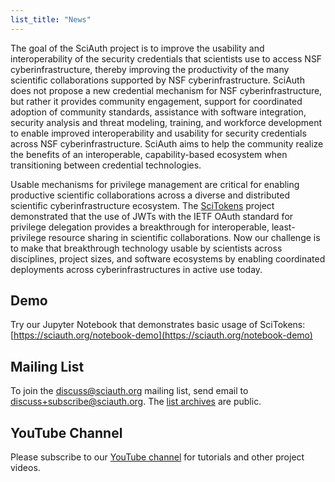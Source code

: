 ```yaml
---
list_title: "News"
---
```


The goal of the SciAuth project is to improve the usability and interoperability of the security credentials that scientists use to access NSF cyberinfrastructure, thereby improving the productivity of the many scientific collaborations supported by NSF cyberinfrastructure. SciAuth does not propose a new credential mechanism for NSF cyberinfrastructure, but rather it provides community engagement, support for coordinated adoption of community standards, assistance with software integration, security analysis and threat modeling, training, and workforce development to enable improved interoperability and usability for security credentials across NSF cyberinfrastructure. SciAuth aims to help the community realize the benefits of an interoperable, capability-based ecosystem when transitioning between credential technologies.

Usable mechanisms for privilege management are critical for enabling productive scientific collaborations across a diverse and distributed scientific cyberinfrastructure ecosystem. The [SciTokens](https://scitokens.org) project demonstrated that the use of JWTs with the IETF OAuth standard for privilege delegation provides a breakthrough for interoperable, least-privilege resource sharing in scientific collaborations. Now our challenge is to make that breakthrough technology usable by scientists across disciplines, project sizes, and software ecosystems by enabling coordinated deployments across cyberinfrastructures in active use today.

Demo
----

Try our Jupyter Notebook that demonstrates basic usage of SciTokens: [https://sciauth.org/notebook-demo](https://sciauth.org/notebook-demo)

Mailing List
------------

To join the [discuss@sciauth.org](mailto:discuss@sciauth.org) mailing list, send email to [discuss+subscribe@sciauth.org](discuss+subscribe@sciauth.org). The [list archives](https://groups.google.com/u/1/a/sciauth.org/g/discuss) are public.

YouTube Channel
---------------
Please subscribe to our [YouTube channel](https://www.youtube.com/channel/UC_18wJL1qivwU67hLfDafkw) for tutorials and other project videos.

